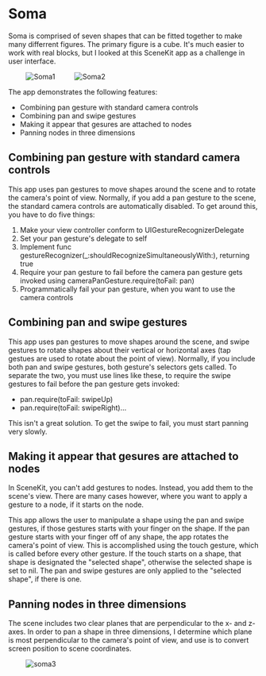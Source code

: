 # Soma

Soma is comprised of seven shapes that can be fitted together to make many differrent figures.  The primary figure is
a cube.  It's much easier to work with real blocks, but I looked at this SceneKit app as a challenge in user interface.

&nbsp;&nbsp;&nbsp;&nbsp;&nbsp;&nbsp;&nbsp;&nbsp;
![Soma1](https://github.com/InvaderZim62/Soma/assets/34785252/9ea5a03b-7907-4642-83c6-ea7226522c56)
&nbsp;&nbsp;&nbsp;&nbsp;&nbsp;&nbsp;&nbsp;&nbsp;
![Soma2](https://github.com/InvaderZim62/Soma/assets/34785252/2fd83193-fe01-4e16-b10d-a104a23b0384)

The app demonstrates the following features:
* Combining pan gesture with standard camera controls
* Combining pan and swipe gestures
* Making it appear that gesures are attached to nodes
* Panning nodes in three dimensions

## Combining pan gesture with standard camera controls

This app uses pan gestures to move shapes around the scene and to rotate the camera's
point of view.  Normally, if you add a pan gesture to the scene, the standard camera
controls are automatically disabled.  To get around this, you have to do five things:
1. Make your view controller conform to UIGestureRecognizerDelegate
2. Set your pan gesture's delegate to self
3. Implement func gestureRecognizer(_:shouldRecognizeSimultaneouslyWith:), returning true
4. Require your pan gesture to fail before the camera pan gesture gets invoked using cameraPanGesture.require(toFail: pan)
5. Programmatically fail your pan gesture, when you want to use the camera controls

## Combining pan and swipe gestures

This app uses pan gestures to move shapes around the scene, and swipe gestures to rotate
shapes about their vertical or horizontal axes (tap gestues are used to rotate about the
point of view).  Normally, if you include both pan and swipe gestures, both gesture's
selectors gets called.  To separate the two, you must use lines like these, to require
the swipe gestures to fail before the pan gesture gets invoked:
* pan.require(toFail: swipeUp)
* pan.require(toFail: swipeRight)...

This isn't a great solution.  To get the swipe to fail, you must start panning very slowly.

## Making it appear that gesures are attached to nodes

In SceneKit, you can't add gestures to nodes.  Instead, you add them to the scene's view.
There are many cases however, where you want to apply a gesture to a node, if it starts on
the node.

This app allows the user to manipulate a shape using the pan and swipe gestures, if those
gestures starts with your finger on the shape.  If the pan gesture starts with your finger
off of any shape, the app rotates the camera's point of view.  This is accomplished using
the touch gesture, which is called before every other gesture.  If the touch starts on a
shape, that shape is designated the "selected shape", otherwise the selected shape is set to
nil.  The pan and swipe gestures are only applied to the "selected shape", if there is one.

## Panning nodes in three dimensions

The scene includes two clear planes that are perpendicular to the x- and z-axes.  In order
to pan a shape in three dimensions, I determine which plane is most perpendicular to the
camera's point of view, and use is to convert screen position to scene coordinates.

&nbsp;&nbsp;&nbsp;&nbsp;&nbsp;&nbsp;&nbsp;&nbsp;
![soma3](https://github.com/InvaderZim62/Soma/assets/34785252/4bfd80e1-080c-44d8-a2c2-d26a1e08882a)
